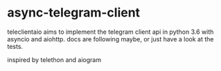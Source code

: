 # async-telegram-client
teleclientaio aims to implement the telegram client api in python 3.6 with asyncio and aiohttp. docs are following maybe, or just have a look at the tests.

inspired by telethon and aiogram